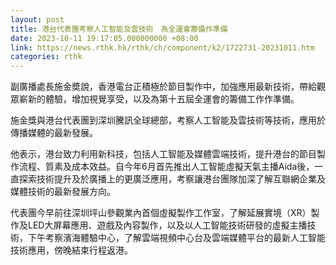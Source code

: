 ```yaml
---
layout: post
title: 港台代表團考察人工智能及雲技術　為全運會籌備作準備
date: 2023-10-11 19:17:05.000000000 +08:00
link: https://news.rthk.hk/rthk/ch/component/k2/1722731-20231011.htm
categories: rthk
---
```


副廣播處長施金奬說，香港電台正積極於節目製作中，加強應用最新技術，帶給觀眾嶄新的體驗，增加視覺享受，以及為第十五屆全運會的籌備工作作準備。

施金獎與港台代表團到深圳騰訊全球總部，考察人工智能及雲技術等技術，應用於傳播媒體的最新發展。

他表示，港台致力利用新科技，包括人工智能及媒體雲端技術，提升港台的節目製作流程、質素及成本效益。自今年6月首先推出人工智能虛擬天氣主播Aida後，一直探索技術提升及於廣播上的更廣泛應用，考察讓港台團隊加深了解互聯網企業及媒體技術的最新發展方向。

代表團今早前往深圳坪山參觀業內首個虛擬製作工作室，了解延展實境（XR）製作及LED大屏幕應用、遊戲及內容製作，以及以人工智能技術研發的虛擬主播技術，下午考察濱海體驗中心，了解雲端視頻中心台及雲端媒體平台的最新人工智能技術應用，傍晚結束行程返港。
